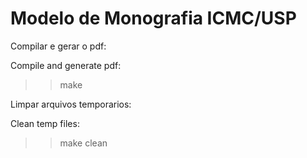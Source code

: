 # Modelo de Monografia ICMC/USP

Compilar e gerar o pdf:

Compile and generate pdf:
>> make

Limpar arquivos temporarios:

Clean temp files:
>> make clean
